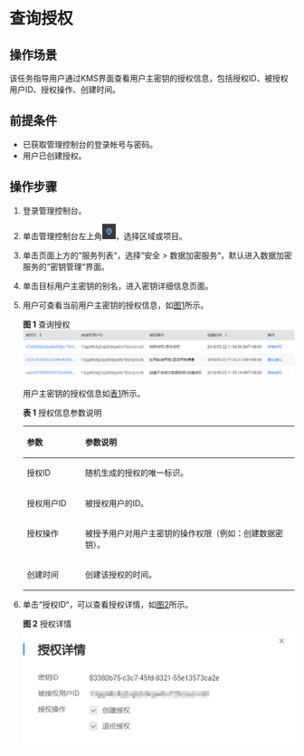 # 查询授权<a name="dew_01_0097"></a>

## 操作场景<a name="sb11ebab0d1d84bf397ad13d698af589a"></a>

该任务指导用户通过KMS界面查看用户主密钥的授权信息，包括授权ID、被授权用户ID、授权操作、创建时间。

## 前提条件<a name="sfc3e337af5ea42f48565144f6312777a"></a>

-   已获取管理控制台的登录帐号与密码。
-   用户已创建授权。

## 操作步骤<a name="sb584661a07504477b0d4b6ca4bff3298"></a>

1.  登录管理控制台。
2.  单击管理控制台左上角![](figures/icon_region.png)，选择区域或项目。
3.  单击页面上方的“服务列表“，选择“安全  \>  数据加密服务“，默认进入数据加密服务的“密钥管理“界面。
4.  单击目标用户主密钥的别名，进入密钥详细信息页面。
5.  用户可查看当前用户主密钥的授权信息，如[图1](#f83aaf909146c44e582868c0280fedaed)所示。

    **图 1**  查询授权<a name="f83aaf909146c44e582868c0280fedaed"></a>  
    ![](figures/查询授权.png "查询授权")

    用户主密钥的授权信息如[表1](#t0484dc5b4d9e4d86a61df05bffcaecf3)所示。

    **表 1**  授权信息参数说明

    <a name="t0484dc5b4d9e4d86a61df05bffcaecf3"></a>
    <table><thead align="left"><tr id="r344dbb44a66149b3a750942f4f90153d"><th class="cellrowborder" valign="top" width="21.43%" id="mcps1.2.3.1.1"><p id="ae308334c00944e9393de7146a9ee74d6"><a name="ae308334c00944e9393de7146a9ee74d6"></a><a name="ae308334c00944e9393de7146a9ee74d6"></a>参数</p>
    </th>
    <th class="cellrowborder" valign="top" width="78.57%" id="mcps1.2.3.1.2"><p id="a03bf848c84974ba8825ba3bd04fec056"><a name="a03bf848c84974ba8825ba3bd04fec056"></a><a name="a03bf848c84974ba8825ba3bd04fec056"></a>参数说明</p>
    </th>
    </tr>
    </thead>
    <tbody><tr id="r40189b0e279a45b8b9cdc68f376692c7"><td class="cellrowborder" valign="top" width="21.43%" headers="mcps1.2.3.1.1 "><p id="a1681e63c748341f7a68ff00b9c13d498"><a name="a1681e63c748341f7a68ff00b9c13d498"></a><a name="a1681e63c748341f7a68ff00b9c13d498"></a>授权ID</p>
    </td>
    <td class="cellrowborder" valign="top" width="78.57%" headers="mcps1.2.3.1.2 "><p id="a6039f3a8f4244bff9add7e6a54f0663a"><a name="a6039f3a8f4244bff9add7e6a54f0663a"></a><a name="a6039f3a8f4244bff9add7e6a54f0663a"></a>随机生成的授权的唯一标识。</p>
    </td>
    </tr>
    <tr id="re18421f3a01241f49fbbe726f0c01d09"><td class="cellrowborder" valign="top" width="21.43%" headers="mcps1.2.3.1.1 "><p id="a1f56bb45ccf74d9ab47a3886048a3519"><a name="a1f56bb45ccf74d9ab47a3886048a3519"></a><a name="a1f56bb45ccf74d9ab47a3886048a3519"></a>授权用户ID</p>
    </td>
    <td class="cellrowborder" valign="top" width="78.57%" headers="mcps1.2.3.1.2 "><p id="a07e6253bc2934fc399b0a676b2bd739c"><a name="a07e6253bc2934fc399b0a676b2bd739c"></a><a name="a07e6253bc2934fc399b0a676b2bd739c"></a>被授权用户的ID。</p>
    </td>
    </tr>
    <tr id="r7b0ddb2c41d7426db24e4abeff60fb95"><td class="cellrowborder" valign="top" width="21.43%" headers="mcps1.2.3.1.1 "><p id="a5a9b8d3cdaa743cca2d4e03dd5a68cbf"><a name="a5a9b8d3cdaa743cca2d4e03dd5a68cbf"></a><a name="a5a9b8d3cdaa743cca2d4e03dd5a68cbf"></a>授权操作</p>
    </td>
    <td class="cellrowborder" valign="top" width="78.57%" headers="mcps1.2.3.1.2 "><p id="a26fd14a682c0437592aa7762c0aeb65e"><a name="a26fd14a682c0437592aa7762c0aeb65e"></a><a name="a26fd14a682c0437592aa7762c0aeb65e"></a>被授予用户对用户主密钥的操作权限（例如：创建数据密钥）。</p>
    </td>
    </tr>
    <tr id="r46593d24fa0440b394527c8b5a2c3806"><td class="cellrowborder" valign="top" width="21.43%" headers="mcps1.2.3.1.1 "><p id="ac575af1df0eb46b4ad9ce125d51213f9"><a name="ac575af1df0eb46b4ad9ce125d51213f9"></a><a name="ac575af1df0eb46b4ad9ce125d51213f9"></a>创建时间</p>
    </td>
    <td class="cellrowborder" valign="top" width="78.57%" headers="mcps1.2.3.1.2 "><p id="a3820c20dd9664a529d80dadd6caf5fe8"><a name="a3820c20dd9664a529d80dadd6caf5fe8"></a><a name="a3820c20dd9664a529d80dadd6caf5fe8"></a>创建该授权的时间。</p>
    </td>
    </tr>
    </tbody>
    </table>

6.  单击“授权ID“，可以查看授权详情，如[图2](#f5e5854bc72604ea483a087807aa9ceb5)所示。

    **图 2**  授权详情<a name="f5e5854bc72604ea483a087807aa9ceb5"></a>  
    ![](figures/授权详情.png "授权详情")


